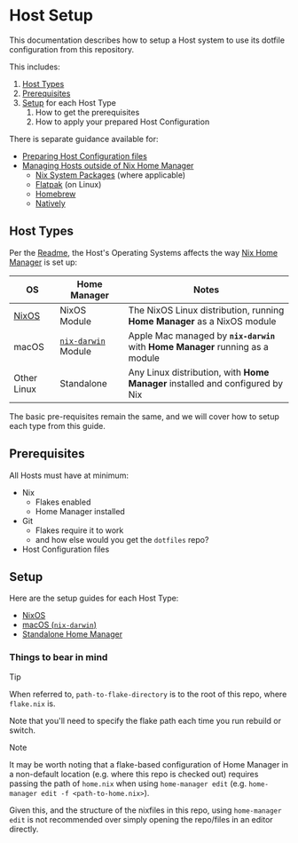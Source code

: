 # Host Setup

This documentation describes how to setup a Host system to use its dotfile configuration from this repository.

This includes:

1. [Host Types](#host-types)
1. [Prerequisites](#prerequisites)
1. [Setup](#setup) for each Host Type
    1. How to get the prerequisites
    1. How to apply your prepared Host Configuration

There is separate guidance available for:

- [Preparing Host Configuration files](configuration-files.md)
- [Managing Hosts outside of Nix Home Manager](no-home-manager.md)
  - [Nix System Packages](sources/host-nix.md) (where applicable)
  - [Flatpak](sources/flatpak.md) (on Linux)
  - [Homebrew](sources/brew.md)
  - [Natively](sources/host-native.md)

## Host Types

Per the [Readme](../README.md), the Host's Operating Systems affects the way [Nix Home Manager] is set up:

| OS | Home Manager | Notes |
|-|-|-|
| [NixOS][Nix] | NixOS Module | The NixOS Linux distribution, running **Home Manager** as a NixOS module |
| macOS | [`nix-darwin`][nix-darwin] Module | Apple Mac managed by **`nix-darwin`** with **Home Manager** running as a module |
| Other Linux | Standalone | Any Linux distribution, with **Home Manager** installed and configured by Nix |

The basic pre-requisites remain the same, and we will cover how to setup each type from this guide.

[Nix Home Manager]: https://nix-community.github.io/home-manager/
[Nix]: https://nixos.org/
[nix-darwin]: https://github.com/LnL7/nix-darwin/

## Prerequisites

All Hosts must have at minimum:

- Nix
  - Flakes enabled
  - Home Manager installed
- Git
  - Flakes require it to work
  - and how else would you get the `dotfiles` repo?
- Host Configuration files

## Setup

Here are the setup guides for each Host Type:

- [NixOS](setup/nixos.md)
- [macOS (`nix-darwin`)](setup/nix-darwin.md)
- [Standalone Home Manager](setup/standalone.md)

### Things to bear in mind

> [!TIP]
> When referred to, `path-to-flake-directory` is to the root of this repo, where `flake.nix` is.
>
> Note that you'll need to specify the flake path each time you run rebuild or switch.


> [!NOTE]
> It may be worth noting that a flake-based configuration of Home Manager in a non-default location (e.g. where this repo is checked out) requires passing the path of `home.nix` when using `home-manager edit` (e.g. `home-manager edit -f <path-to-home.nix>`).
>
> Given this, and the structure of the nixfiles in this repo, using `home-manager edit` is not recommended over simply opening the repo/files in an editor directly.
